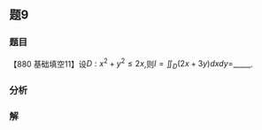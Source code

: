 ## 题9
### 题目
【880 基础填空11】设$D : {x}^{2} + {y}^{2} \leq  {2x}$,则$I = {\iint }_{D}( {{2x} + {3y}}) {dxdy} =$_____. 
### 分析

### 解